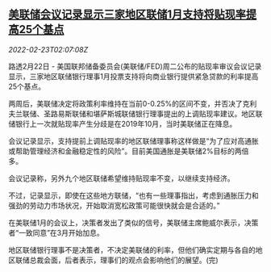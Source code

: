 <!--1645583463000-->
[美联储会议记录显示三家地区联储1月支持将贴现率提高25个基点](https://cn.reuters.com/article/fed-meeting-minute-0222-tues-idCNKBS2KS04B)
------

<div><i>2022-02-23T02:07:08Z</i></div><p>路透2月22日 - 美国联邦储备委员会(美联储/FED)周二公布的贴现率审议会议记录显示，三家地区联储银行理事1月投票支持将向商业银行提供紧急贷款的利率提高25个基点。</p><p>两周后，美联储决定将政策利率维持在当前0-0.25%的区间不变，并否决了克利夫兰联储、圣路易斯联储和堪萨斯城联储银行理事提出的上调贴现率建议。地区联储银行上一次就贴现率产生分歧是在2019年10月，当时美联储正在降息。</p><p>会议记录显示，支持提前上调贴现率的地区联储理事称这样做是“为了应对高通胀或帮助管理经济和金融稳定性的风险”。目前美国通胀是美联储2%目标的两倍多。</p><p>会议记录称，另外九个地区联储希望维持贴现率不变，以继续支持经济。</p><p>不过，记录显示，即使在这些地方联储，“也有一些理事指出，考虑到通胀压力和强劲的劳动力市场状况，开始取消宽松政策可能很快就会是合适的。”</p><p>在美联储1月的会议上，决策者发出了类似的信号，美联储主席鲍威尔表示，决策者“一致同意”在3月开始加息。</p><p>地区联储银行理事不是决策者，不决定美联储的利率，但他们确实定期与各自的地区联储总裁会面，后者表示，理事们的观点会影响他们的展望。(完)</p>
